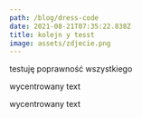```yaml
---
path: /blog/dress-code
date: 2021-08-21T07:35:22.838Z
title: kolejn y tesst
image: assets/zdjecie.png
---
```

testuję poprawność wszystkiego

<p align=''center">wycentrowany text</p>

<p style=''color:red">wycentrowany text</p>